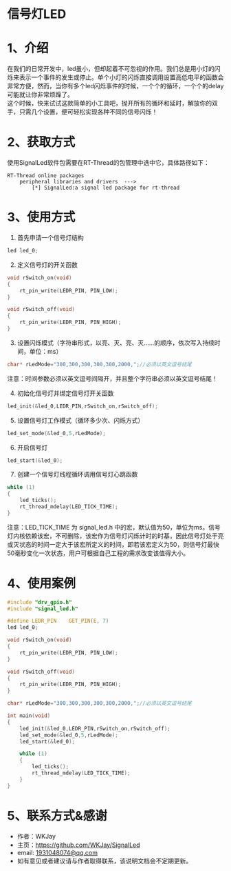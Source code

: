 # 信号灯LED

# 1、介绍

在我们的日常开发中，led虽小，但却起着不可忽视的作用。我们总是用小灯的闪烁来表示一个事件的发生或停止。单个小灯的闪烁直接调用设置高低电平的函数会非常方便，然而，当你有多个led闪烁事件的时候，一个个的循环，一个个的delay可能就让你非常烦躁了。<br>
这个时候，快来试试这款简单的小工具吧，抛开所有的循环和延时，解放你的双手，只需几个设置，便可轻松实现各种不同的信号闪烁！
# 2、获取方式

使用SignalLed软件包需要在RT-Thread的包管理中选中它，具体路径如下：

```
RT-Thread online packages
    peripheral libraries and drivers  --->
        [*] SignalLed:a signal led package for rt-thread
```

# 3、使用方式

1. 首先申请一个信号灯结构

```C
led led_0;
```

2. 定义信号灯的开关函数

```C
void rSwitch_on(void)
{
    rt_pin_write(LEDR_PIN, PIN_LOW);
}

void rSwitch_off(void)
{
    rt_pin_write(LEDR_PIN, PIN_HIGH);
}
```

3. 设置闪烁模式（字符串形式，以亮、灭、亮、灭……的顺序，依次写入持续时间，单位：ms）

```C
char* rLedMode="300,300,300,300,300,2000,";//必须以英文逗号结尾
```

注意：时间参数必须以英文逗号间隔开，并且整个字符串必须以英文逗号结尾！
 
4. 初始化信号灯并绑定信号灯开关函数

```C
led_init(&led_0,LEDR_PIN,rSwitch_on,rSwitch_off);
```

5. 设置信号灯工作模式（循环多少次、闪烁方式）

```C
led_set_mode(&led_0,5,rLedMode);
```

6. 开启信号灯

```C
led_start(&led_0);
```

7. 创建一个信号灯线程循环调用信号灯心跳函数

```C
while (1)
{
    led_ticks();
    rt_thread_mdelay(LED_TICK_TIME);
}
```

注意：LED_TICK_TIME 为 signal_led.h 中的宏，默认值为50，单位为ms。信号灯内核依赖该宏，不可删除，该宏作为信号灯闪烁计时的时基，因此信号灯处于亮或灭状态的时间一定大于该宏所定义的时间，即若该宏定义为50，则信号灯最快50毫秒变化一次状态，用户可根据自己工程的需求改变该值得大小。
# 4、使用案例

```C
#include "drv_gpio.h"
#include "signal_led.h"

#define LEDR_PIN    GET_PIN(E, 7)
led led_0;

void rSwitch_on(void)
{
    rt_pin_write(LEDR_PIN, PIN_LOW);
}

void rSwitch_off(void)
{
    rt_pin_write(LEDR_PIN, PIN_HIGH);
}

char* rLedMode="300,300,300,300,300,2000,";//必须以英文逗号结尾

int main(void)
{
    led_init(&led_0,LEDR_PIN,rSwitch_on,rSwitch_off);
    led_set_mode(&led_0,5,rLedMode);
    led_start(&led_0);

    while (1)
    {
        led_ticks();
        rt_thread_mdelay(LED_TICK_TIME);
    }
}

```

# 5、联系方式&感谢


- 作者：WKJay
- 主页：https://github.com/WKJay/SignalLed
- email: 1931048074@qq.com
- 如有意见或者建议请与作者取得联系，该说明文档会不定期更新。
